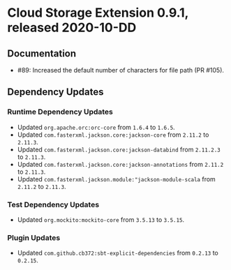 # Cloud Storage Extension 0.9.1, released 2020-10-DD

## Documentation

* #89: Increased the default number of characters for file path (PR #105).

## Dependency Updates

### Runtime Dependency Updates

* Updated ``org.apache.orc:orc-core`` from `1.6.4` to `1.6.5`.
* Updated ``com.fasterxml.jackson.core:jackson-core`` from `2.11.2` to `2.11.3`.
* Updated ``com.fasterxml.jackson.core:jackson-databind`` from `2.11.2.3` to `2.11.3`.
* Updated ``com.fasterxml.jackson.core:jackson-annotations`` from `2.11.2` to `2.11.3`.
* Updated ``com.fasterxml.jackson.module:"jackson-module-scala`` from `2.11.2` to `2.11.3`.

### Test Dependency Updates

* Updated ``org.mockito:mockito-core`` from `3.5.13` to `3.5.15`.

### Plugin Updates

* Updated ``com.github.cb372:sbt-explicit-dependencies`` from `0.2.13` to `0.2.15`.
